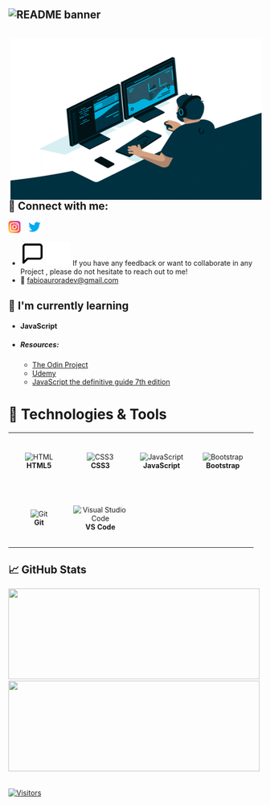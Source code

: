 ## ![README banner](https://user-images.githubusercontent.com/98755958/153771535-b45b6f9c-d6c9-4f03-bbc3-99c5f95de46c.png)

<br />

 <img src="https://github.com/FabioAurora/FabioAurora/blob/main/images/coding.gif" alt="Person coding in a desk" align="right" width="500"  height="320"/>
 
 
 ## 🤝 Connect with me:
 
 

[![instagram](./images/instagram.png)][instagram]
&nbsp;&nbsp;
[![twitter](./images/twitter.png)][twitter]
- ![alt](./images/message-square.svg#gh-light-mode-only) ![alt](./images/message-square-light.svg#gh-dark-mode-only)  If you have any feedback or want to collaborate in any Project , please do not hesitate to reach out to me!
- :email: fabioauroradev@gmail.com

## :book: I'm currently learning
- #### JavaScript
- ##### Resources:
  - [The Odin Project][TOP]
  - [Udemy][udemy]
  - [JavaScript the definitive guide 7th edition][book]


# 🔧 Technologies & Tools

<table>
  <tr>
    <td align="center" height="108" width="108">
      <img
        src="https://cdn.jsdelivr.net/gh/devicons/devicon/icons/html5/html5-plain.svg"
        width="48"
        height="48"
        alt="HTML"
      />
      <br /><strong>HTML5</strong>
    </td>
    <td align="center" height="108" width="108">
      <img
        src="https://cdn.jsdelivr.net/gh/devicons/devicon/icons/css3/css3-plain.svg"
        width="48"
        height="48"
        alt="CSS3"
      />
      <br /><strong>CSS3</strong>
    </td>
    <td align="center" height="108" width="108">
      <img
        src="https://cdn.jsdelivr.net/gh/devicons/devicon/icons/javascript/javascript-plain.svg"
        width="48"
        height="48"
        alt="JavaScript"
      />
      <br /><strong>JavaScript</strong>
    </td>
    <td align="center" height="108" width="108">
      <img
        src="https://cdn.jsdelivr.net/gh/devicons/devicon/icons/bootstrap/bootstrap-plain.svg"
        width="48"
        height="48"
        alt="Bootstrap"
      />
      <br /><strong>Bootstrap</strong>
    </td>
  </tr>
   <tr>
    <td align="center" height="108" width="108">
      <img
        src="https://cdn.jsdelivr.net/gh/devicons/devicon/icons/git/git-original.svg"
        width="48"
        height="48"
        alt="Git"
      />
      <br /><strong>Git</strong>
    </td>
    <td align="center" height="108" width="108">
      <img
        src="https://cdn.jsdelivr.net/gh/devicons/devicon/icons/vscode/vscode-original.svg"
        width="48"
        height="48"
        alt="Visual Studio Code"
      />
      <br /><strong>VS Code</strong>
    </td>
  </tr>
</table>


## 📈 GitHub Stats

<div>
  <a href="https://withkoji.com/@fabioauroradev">
  <img height="180em" width="500em" src="https://github-readme-stats.vercel.app/api/top-langs/?username=fabioaurora&layout=compact&theme=dracula)](https://github.com/fabioaurora/github-readme-stats">
  <img height="180em" width="500em" src="https://github-readme-stats-fabioaurora.vercel.app/api/top-langs/?username=fabioaurora&layout=compact&theme=dracula">
</div>


<br>


[![Visitors](https://visitor-badge.glitch.me/badge?page_id=FabioAurora.FabioAurora)](https://github.com/FabioAurora)

[instagram]: https://instagram.com/fabioauroradev
[twitter]: https://twitter.com/fabioaurora1
[TOP]: https://www.theodinproject.com/
[udemy]: https://www.udemy.com/course/the-complete-javascript-course
[book]: https://amzn.to/3XdZtfc

